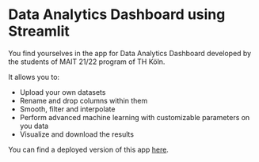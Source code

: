 # Data Analytics Dashboard using Streamlit

You find yourselves in the app for Data Analytics Dashboard developed by
the students of MAIT 21/22 program of TH Köln.

It allows you to:

- Upload your own datasets
- Rename and drop columns within them
- Smooth, filter and interpolate
- Perform advanced machine learning with customizable parameters on you data
- Visualize and download the results

You can find a deployed version of this app [here](https://share.streamlit.io/aonic7/dashboard-streamlit/main).
